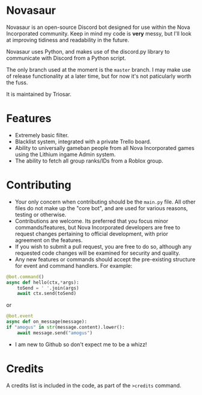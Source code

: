 # Novasaur
Novasaur is an open-source Discord bot designed for use within the Nova Incorporated community.
Keep in mind my code is **very** messy, but I'll look at improving tidiness and readability in the future.

Novasaur uses Python, and makes use of the discord.py library to communicate with Discord from a Python script.

The only branch used at the moment is the `master` branch. I may make use of release functionality at a later time, but for now it's not paticularly worth the fuss.

It is maintained by Triosar.
# Features
- Extremely basic filter.
- Blacklist system, integrated with a private Trello board.
- Ability to universally gameban people from all Nova Incorporated games using the Lithium ingame Admin system.
- The ability to fetch all group ranks/IDs from a Roblox group.

# Contributing
- Your only concern when contributing should be the `main.py` file. All other files do not make up the "core bot", and are used for various reasons, testing or otherwise.
- Contributions are welcome. Its preferred that you focus minor commands/features, but Nova Incorporated developers are free to request changes pertaining to official development, with prior agreement on the features.
- If you wish to submit a pull request, you are free to do so, although any requested code changes will be examined for security and quality.
- Any new features or commands should accept the pre-existing structure for event and command handlers. 
For example:
```py
@bot.command()
async def hello(ctx,*args):
	toSend = ' '.join(args)
	await ctx.send(toSend)
```
or
```py
@bot.event
async def on_message(message):
if "amogus" in str(message.content).lower():
	await message.send("amogus")
```
- I am new to Github so don't expect me to be a whizz!

# Credits
A credits list is included in the code, as part of the `>credits` command.
